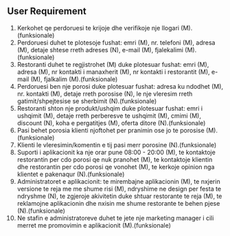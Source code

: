 ## User Requirement
1. Kerkohet qe perdoruesi te krijoje dhe verifikoje nje llogari (M).(funksionale)
2. Perdoruesi duhet te plotesoje fushat: emri (M), nr. telefoni (M), adresa (M), detaje shtese rreth adreses (N), e-mail (M), fjalekalimi (M).(funksionale)
3. Restoranti duhet te regjistrohet (M) duke plotesuar fushat: emri (M), adresa (M), nr kontakti i manaxherit (M), nr kontakti i restorantit (M), e-mail (M), fjalkalim (M).(funksionale)
4. Perdoruesi ben nje porosi duke plotesuar fushat: adresa ku ndodhet (M), nr. kontakti (M), detaje rreth porosise (N),  le nje vleresim rreth gatimit/shpejtesise se sherbimit (N).(funksionale)
5. Restoranti shton nje produkt/ushqim duke plotesuar fushat: emri i ushqimit (M), detaje rreth perberesve te ushqimit (M), cmimi (M), discount (N), koha e pergatitjes (M), oferta ditore (N).(funksionale)
6. Pasi behet porosia klienti njoftohet per pranimin ose jo te porosise (M).(funksionale)
7. Klienti le vleresimin/komentin e tij pasi merr porosine (N).(funksionale)
8. Suporti i aplikacionit ka nje orar pune 08:00 - 20:00 (M), te kontaktoje restorantin per cdo porosi qe nuk pranohet (M), te kontaktoje klientin dhe restorantin per cdo porosi qe vonohet (M), te kerkoje opinion nga klientet e pakenaqur (N).(funksionale)
9. Administratoret e aplikacionit: te mirembajne aplikacionin (M), te nxjerin versione te reja me me shume risi (M), ndryshime ne design per festa te ndryshme (N), te zgjeroje akivitetin duke shtuar restorante te reja (M), te reklamojne aplikacionin dhe nxisin me shume restorante te behen pjese (N).(funksionale)
10. Ne stafin e administratoreve duhet te jete nje marketing manager i cili merret me promovimin e aplikacionit (M).(funksionale)




